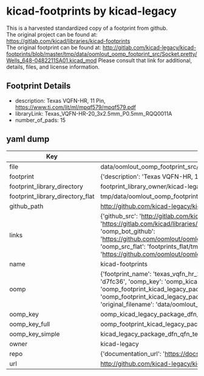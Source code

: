 # kicad-footprints by kicad-legacy  
This is a harvested standardized copy of a footprint from github.  
The original project can be found at:  
https://gitlab.com/kicad/libraries/kicad-footprints  
The original footprint can be found at:
http://gitlab.com/kicad-legacy/kicad-footprints/blob/master/tmp/data/oomlout_oomp_footprint_src/Socket.pretty/Wells_648-0482211SA01.kicad_mod
Please consult that link for additional, details, files, and license information.  
## Footprint Details
* description: Texas  VQFN-HR, 11 Pin, https://www.ti.com/lit/ml/mpqf579/mpqf579.pdf  
* libraryLink: Texas_VQFN-HR-20_3x2.5mm_P0.5mm_RQQ0011A  
* number_of_pads: 15  
## yaml dump  
| Key | Value |  
| --- | --- |  
| file | data/oomlout_oomp_footprint_src/kicad-footprints/Package_DFN_QFN.pretty/Texas_VQFN-HR-20_3x2.5mm_P0.5mm_RQQ0011A.kicad_mod |  
| footprint | {'description': 'Texas  VQFN-HR, 11 Pin, https://www.ti.com/lit/ml/mpqf579/mpqf579.pdf', 'libraryLink': 'Texas_VQFN-HR-20_3x2.5mm_P0.5mm_RQQ0011A', 'number_of_pads': 15} |  
| footprint_library_directory | footprint_library_owner/kicad-legacy_kicad-footprints |  
| footprint_library_directory_flat | tmp/data/oomlout_oomp_footprint_src/footprints_flat/kicad_legacy_package_dfn_qfn_texas_vqfn_hr_20_3x2_5mm_p0_5mm_rqq0011a/working |  
| github_path | http://github.com/kicad-legacy/kicad-footprints/blob/master/tmp/data/oomlout_oomp_footprint_src/Package_DFN_QFN.pretty/Texas_VQFN-HR-20_3x2.5mm_P0.5mm_RQQ0011A.kicad_mod |  
| links | {'github_src': 'http://gitlab.com/kicad-legacy/kicad-footprints/blob/master/tmp/data/oomlout_oomp_footprint_src/Socket.pretty/Wells_648-0482211SA01.kicad_mod', 'github_src_repo': 'https://gitlab.com/kicad/libraries/kicad-footprints', 'oomp_bot': 'tmp/data/oomlout_oomp_footprint_src/footprints/kicad_legacy_package_dfn_qfn_texas_vqfn_hr_20_3x2_5mm_p0_5mm_rqq0011a/working', 'oomp_bot_github': 'https://github.com/oomlout/oomlout_oomp_footprint_bot/tree/main/tmp/data/oomlout_oomp_footprint_src/footprints/kicad_legacy_package_dfn_qfn_texas_vqfn_hr_20_3x2_5mm_p0_5mm_rqq0011a/working', 'oomp_src_flat': 'footprints_flat/tmp/data/oomlout_oomp_footprint_src/footprints_flat/kicad_legacy_package_dfn_qfn_texas_vqfn_hr_20_3x2_5mm_p0_5mm_rqq0011a/working', 'oomp_src_flat_github': 'https://github.com/oomlout/oomlout_oomp_footprint_src/tree/main/tmp/data/oomlout_oomp_footprint_src/footprints_flat/kicad_legacy_package_dfn_qfn_texas_vqfn_hr_20_3x2_5mm_p0_5mm_rqq0011a/working'} |  
| name | kicad-footprints |  
| oomp | {'footprint_name': 'texas_vqfn_hr_20_3x2_5mm_p0_5mm_rqq0011a', 'library_name': 'package_dfn_qfn', 'md5': 'd7fc36f0c7cc5ef543a9e79f12c6e416', 'md5_10': 'd7fc36f0c7', 'md5_5': 'd7fc3', 'md5_6': 'd7fc36', 'oomp_key': 'oomp_kicad_legacy_package_dfn_qfn_texas_vqfn_hr_20_3x2_5mm_p0_5mm_rqq0011a', 'oomp_key_extra': 'oomp_footprint_kicad_legacy_package_dfn_qfn_texas_vqfn_hr_20_3x2_5mm_p0_5mm_rqq0011a', 'oomp_key_full': 'oomp_footprint_kicad_legacy_package_dfn_qfn_texas_vqfn_hr_20_3x2_5mm_p0_5mm_rqq0011a_d7fc36', 'oomp_key_simple': 'kicad_legacy_package_dfn_qfn_texas_vqfn_hr_20_3x2_5mm_p0_5mm_rqq0011a', 'original_filename': 'data/oomlout_oomp_footprint_src/kicad-footprints/Package_DFN_QFN.pretty/Texas_VQFN-HR-20_3x2.5mm_P0.5mm_RQQ0011A.kicad_mod', 'owner_name': 'kicad_legacy'} |  
| oomp_key | oomp_kicad_legacy_package_dfn_qfn_texas_vqfn_hr_20_3x2_5mm_p0_5mm_rqq0011a |  
| oomp_key_full | oomp_footprint_kicad_legacy_package_dfn_qfn_texas_vqfn_hr_20_3x2_5mm_p0_5mm_rqq0011a |  
| oomp_key_simple | kicad_legacy_package_dfn_qfn_texas_vqfn_hr_20_3x2_5mm_p0_5mm_rqq0011a |  
| owner | kicad-legacy |  
| repo | {'documentation_url': 'https://docs.github.com/rest/repos/repos#get-a-repository', 'message': 'Not Found'} |  
| url | http://github.com/kicad-legacy/kicad-footprints |  

